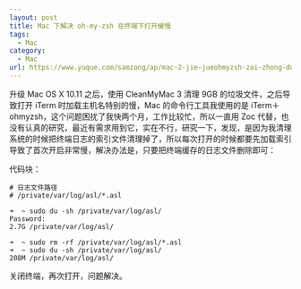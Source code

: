 ```yaml
---
layout: post
title: Mac 下解决 oh-my-zsh 在终端下打开缓慢
tags:
  - Mac
category:
  - Mac
url: https://www.yuque.com/samzong/ap/mac-2-jie-jueohmyzsh-zai-zhong-duan-xia-da-kai-hua
---
```


升级 Mac OS X 10.11 之后，使用 CleanMyMac 3 清理 9GB 的垃圾文件，之后导致打开 iTerm 时加载主机名特别的慢，Mac 的命令行工具我使用的是 iTerm＋ohmyzsh，这个问题困扰了我快两个月，工作比较忙，所以一直用 Zoc 代替，也没有认真的研究，最近有需求用到它，实在不行，研究一下，发现，是因为我清理系统的时候把终端日志的索引文件清理掉了，所以每次打开的时候都要先加载索引导致了首次开启非常慢，解决办法是，只要把终端缓存的日志文件删除即可：

代码块：

    # 日志文件路径
    # /private/var/log/asl/*.asl
    
    ➜  ~ sudo du -sh /private/var/log/asl/
    Password:
    2.7G /private/var/log/asl/
    
    ➜  ~ sudo rm -rf /private/var/log/asl/*.asl
    ➜  ~ sudo du -sh /private/var/log/asl/
    208M /private/var/log/asl/

关闭终端，再次打开，问题解决。
